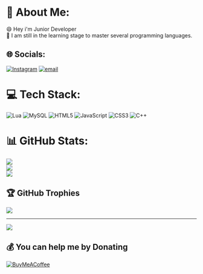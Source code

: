 # 💫 About Me:
😄 Hey i'm Junior Developer<br> 💬 I am still in the learning stage to master several programming languages.


## 🌐 Socials:
[![Instagram](https://img.shields.io/badge/Instagram-%23E4405F.svg?logo=Instagram&logoColor=white)](https://instagram.com/hmd.alnk) [![email](https://img.shields.io/badge/Email-D14836?logo=gmail&logoColor=white)](mailto:runcandela@gmail.com) 

# 💻 Tech Stack:
![Lua](https://img.shields.io/badge/lua-%232C2D72.svg?style=for-the-badge&logo=lua&logoColor=white) ![MySQL](https://img.shields.io/badge/mysql-4479A1.svg?style=for-the-badge&logo=mysql&logoColor=white) ![HTML5](https://img.shields.io/badge/html5-%23E34F26.svg?style=for-the-badge&logo=html5&logoColor=white) ![JavaScript](https://img.shields.io/badge/javascript-%23323330.svg?style=for-the-badge&logo=javascript&logoColor=%23F7DF1E) ![CSS3](https://img.shields.io/badge/css3-%231572B6.svg?style=for-the-badge&logo=css3&logoColor=white) ![C++](https://img.shields.io/badge/c++-%2300599C.svg?style=for-the-badge&logo=c%2B%2B&logoColor=white)
# 📊 GitHub Stats:
![](https://github-readme-stats.vercel.app/api?username=Allan4u&theme=dark&hide_border=false&include_all_commits=false&count_private=false)<br/>
![](https://nirzak-streak-stats.vercel.app/?user=Allan4u&theme=dark&hide_border=false)<br/>
![](https://github-readme-stats.vercel.app/api/top-langs/?username=Allan4u&theme=dark&hide_border=false&include_all_commits=false&count_private=false&layout=compact)

## 🏆 GitHub Trophies
![](https://github-profile-trophy.vercel.app/?username=Allan4u&theme=radical&no-frame=false&no-bg=true&margin-w=4)

---
[![](https://visitcount.itsvg.in/api?id=Allan4u&icon=0&color=1)](https://visitcount.itsvg.in)

  ## 💰 You can help me by Donating
  [![BuyMeACoffee](https://img.shields.io/badge/Buy%20Me%20a%20Coffee-ffdd00?style=for-the-badge&logo=buy-me-a-coffee&logoColor=black)](https://buymeacoffee.com/https://bagibagi.co/Allan4u) 

  
<!-- Proudly created with GPRM ( https://gprm.itsvg.in ) -->
